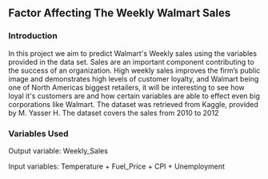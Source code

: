 ## Factor Affecting The Weekly Walmart Sales
### Introduction
In this project we aim to predict Walmart's Weekly sales using the variables provided in the data set. Sales are an important component contributing to the success of an organization. High weekly sales improves the firm’s public image and demonstrates high levels of customer loyalty, and Walmart being one of North Americas biggest retailers, it will be interesting to see how loyal it's customers are and how certain variables are able to effect even big corporations like Walmart.
The dataset was retrieved from Kaggle, provided by M. Yasser H. The dataset covers the sales from 2010 to 2012

### Variables Used
Output variable: Weekly_Sales

Input variables: Temperature + Fuel_Price + CPI + Unemployment 
